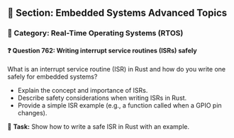 ## 📘 Section: Embedded Systems Advanced Topics
### 🔹 Category: Real-Time Operating Systems (RTOS)
#### ❓ Question 762: Writing interrupt service routines (ISRs) safely

What is an interrupt service routine (ISR) in Rust and how do you write one safely for embedded systems?

- Explain the concept and importance of ISRs.
- Describe safety considerations when writing ISRs in Rust.
- Provide a simple ISR example (e.g., a function called when a GPIO pin changes).

🔧 **Task:** Show how to write a safe ISR in Rust with an example.
